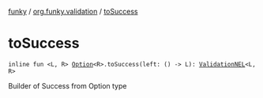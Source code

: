 [funky](../index.md) / [org.funky.validation](index.md) / [toSuccess](.)

# toSuccess

`inline fun <L, R> `[`Option`](../org.funky.option/-option/index.md)`<R>.toSuccess(left: () -> L): `[`ValidationNEL`](-validation-n-e-l/index.md)`<L, R>`

Builder of Success from Option type

